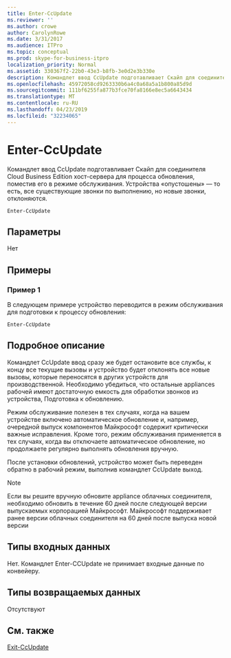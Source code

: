 ```yaml
---
title: Enter-CcUpdate
ms.reviewer: ''
ms.author: crowe
author: CarolynRowe
ms.date: 3/31/2017
ms.audience: ITPro
ms.topic: conceptual
ms.prod: skype-for-business-itpro
localization_priority: Normal
ms.assetid: 330367f2-22b0-43e3-b8fb-3e0d2e3b330e
description: Командлет ввод CcUpdate подготавливает Скайп для соединителя Cloud Business Edition хост-сервера для процесса обновления, поместив его в режиме обслуживания. Isdrained устройство, то есть все существующие звонки по выполнению, но новые звонки, отклоняются.
ms.openlocfilehash: 45972058cd9263330b6a4c0a68a5a1b800a85d9d
ms.sourcegitcommit: 111bf6255fa877b3fce70fa8166e8ec5a6643434
ms.translationtype: MT
ms.contentlocale: ru-RU
ms.lasthandoff: 04/23/2019
ms.locfileid: "32234065"
---
```

# <a name="enter-ccupdate"></a>Enter-CcUpdate
 
Командлет ввод CcUpdate подготавливает Скайп для соединителя Cloud Business Edition хост-сервера для процесса обновления, поместив его в режиме обслуживания. Устройства «опустошены» — то есть, все существующие звонки по выполнению, но новые звонки, отклоняются. 
  
```
Enter-CcUpdate
```

## <a name="parameters"></a>Параметры

Нет
  
## <a name="examples"></a>Примеры
<a name="Examples"> </a>

### <a name="example-1"></a>Пример 1

В следующем примере устройство переводится в режим обслуживания для подготовки к процессу обновления:
  
```
Enter-CcUpdate 
```

## <a name="detailed-description"></a>Подробное описание
<a name="DetailedDescription"> </a>

Командлет CcUpdate ввод сразу же будет остановите все службы, к концу все текущие вызовы и устройство будет отклонять все новые вызовы, которые переносятся в других устройств для производственной. Необходимо убедиться, что остальные appliances рабочей имеют достаточную емкость для обработки звонков из устройства, Подготовка к обновлению.
  
Режим обслуживание полезен в тех случаях, когда на вашем устройстве включено автоматическое обновление и, например, очередной выпуск компонентов Майкрософт содержит критически важные исправления. Кроме того, режим обслуживания применяется в тех случаях, когда вы отключаете автоматическое обновление, но продолжаете регулярно выполнять обновления вручную.
  
После установки обновлений, устройство может быть переведен обратно в рабочий режим, выполнив командлет CcUpdate выход.
  
> [!NOTE]
> Если вы решите вручную обновите appliance облачных соединителя, необходимо обновить в течение 60 дней после следующей версии выпускаемых корпорацией Майкрософт. Майкрософт поддерживает ранее версии облачных соединителя на 60 дней после выпуска новой версии 
  
## <a name="input-types"></a>Типы входных данных
<a name="InputTypes"> </a>

Нет. Командлет Enter-CCUpdate не принимает входные данные по конвейеру.
  
## <a name="return-types"></a>Типы возвращаемых данных
<a name="ReturnTypes"> </a>

Отсутствуют 
  
## <a name="see-also"></a>См. также
<a name="ReturnTypes"> </a>

[Exit-CcUpdate](exit-ccupdate.md)
  

